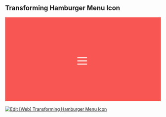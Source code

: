 ## Transforming Hamburger Menu Icon

![Edit [Web] Transforming Hamburger Menu Icon](../../gifs/hamburger/transforming.gif)

[![Edit [Web] Transforming Hamburger Menu Icon](https://codesandbox.io/static/img/play-codesandbox.svg)](https://codesandbox.io/s/pj162xy497)
